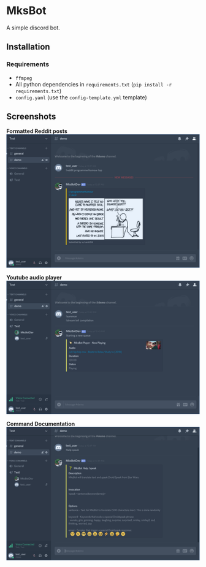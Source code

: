 # MksBot

A simple discord bot.

## Installation

### Requirements

* `ffmpeg`
* All python dependencies in `requirements.txt` (`pip install -r requirements.txt`)
* `config.yaml` (use the `config-template.yml` template)

## Screenshots


**Formatted Reddit posts**
![MksBot formatting reddit posts](./screenshots/reddit.png)

**Youtube audio player**
![MksBot YouTube audio player](./screenshots/youtube.png)

**Command Documentation**
![MksBot command documentation](./screenshots/speak_help.png)
